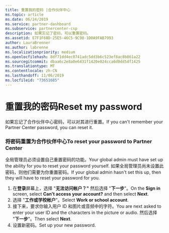 ```yaml
---
title: 重置我的密码 |合作伙伴中心
ms.topic: article
ms.date: 06/24/2019
ms.service: partner-dashboard
ms.subservice: partnercenter-csp
description: 如果忘记了密码，可以重置密码。
ms.assetid: E7F1F68D-25E5-46C5-9C98-1D0A9FAB7993
author: LauraBrenner
ms.author: labrenne
ms.localizationpriority: medium
ms.openlocfilehash: 8df71dd4ec0741adc5dd3b6c523ef8ac8b861a22
ms.sourcegitcommit: dbaa6c2e8a0e6431f1420e024cca6d0dd54f1425
ms.translationtype: MT
ms.contentlocale: zh-CN
ms.lasthandoff: 11/06/2019
ms.locfileid: "73651685"
---
```

# <a name="reset-my-password"></a><span data-ttu-id="dcfd4-103">重置我的密码</span><span class="sxs-lookup"><span data-stu-id="dcfd4-103">Reset my password</span></span>

<span data-ttu-id="dcfd4-104">如果忘记了合作伙伴中心密码，可以对其进行重置。</span><span class="sxs-lookup"><span data-stu-id="dcfd4-104">If you can't remember your Partner Center password, you can reset it.</span></span>

### <a name="to-reset-your-password-to-partner-center"></a><span data-ttu-id="dcfd4-105">将密码重置为合作伙伴中心</span><span class="sxs-lookup"><span data-stu-id="dcfd4-105">To reset your password to Partner Center</span></span>

<span data-ttu-id="dcfd4-106">全局管理员必须设置自己重置密码的功能。</span><span class="sxs-lookup"><span data-stu-id="dcfd4-106">Your global admin must have set up the ability for you to reset your password yourself.</span></span> <span data-ttu-id="dcfd4-107">如果全局管理员尚未设置此密码，则他们需要为你重置密码。</span><span class="sxs-lookup"><span data-stu-id="dcfd4-107">If your global admin hasn't set this up, then they will have to reset your password for you.</span></span> 

1. <span data-ttu-id="dcfd4-108">在**登录**屏幕上，选择 "**无法访问帐户？"** 然后选择 "**下一步**"。</span><span class="sxs-lookup"><span data-stu-id="dcfd4-108">On the **Sign in** screen, select **Can't access your account?** and then select **Next**.</span></span>
2. <span data-ttu-id="dcfd4-109">选择 "**工作或学校帐户**"。</span><span class="sxs-lookup"><span data-stu-id="dcfd4-109">Select **Work or school account**.</span></span>
3. <span data-ttu-id="dcfd4-110">接下来，要求你输入用户 ID 和图片或音频中的字符。</span><span class="sxs-lookup"><span data-stu-id="dcfd4-110">You are next asked to enter your user ID and the characters in the picture or audio.</span></span> <span data-ttu-id="dcfd4-111">然后选择 "**下一步**"。</span><span class="sxs-lookup"><span data-stu-id="dcfd4-111">Then select **Next**.</span></span>
4. <span data-ttu-id="dcfd4-112">设置新密码。</span><span class="sxs-lookup"><span data-stu-id="dcfd4-112">Set up your new password.</span></span>
